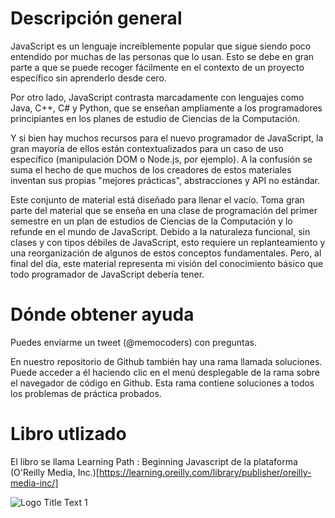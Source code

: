 # Descripción general

JavaScript es un lenguaje increíblemente popular que sigue siendo poco entendido por muchas de las personas que lo usan. Esto se debe en gran parte a que se puede recoger fácilmente en el contexto de un proyecto específico sin aprenderlo desde cero.

Por otro lado, JavaScript contrasta marcadamente con lenguajes como Java, C++, C# y Python, que se enseñan ampliamente a los programadores principiantes en los planes de estudio de Ciencias de la Computación. 

Y si bien hay muchos recursos para el nuevo programador de JavaScript, la gran mayoría de ellos están contextualizados para un caso de uso específico (manipulación DOM o Node.js, por ejemplo). A la confusión se suma el hecho de que muchos de los creadores de estos materiales inventan sus propias "mejores prácticas", abstracciones y API no estándar.

Este conjunto de material está diseñado para llenar el vacío. Toma gran parte del material que se enseña en una clase de programación del primer semestre en un plan de estudios de Ciencias de la Computación y lo refunde en el mundo de JavaScript. Debido a la naturaleza funcional, sin clases y con tipos débiles de JavaScript, esto requiere un replanteamiento y una reorganización de algunos de estos conceptos fundamentales. Pero, al final del día, este material representa mi visión del conocimiento básico que todo programador de JavaScript debería tener.



# Dónde obtener ayuda
Puedes enviarme un tweet (@memocoders) con preguntas. 

En nuestro repositorio de Github también hay una rama llamada soluciones. Puede acceder a él haciendo clic en el menú desplegable de la rama sobre el navegador de código en Github. Esta rama contiene soluciones a todos los problemas de práctica probados.

# Libro utlizado

El libro se llama Learning Path : Beginning Javascript de la plataforma (O'Reilly Media, Inc.)[https://learning.oreilly.com/library/publisher/oreilly-media-inc/] 

![](https://i.ibb.co/GM959jp/Deepin-Screenshot-Seleccionar-rea-20220211235954.png "Logo Title Text 1")